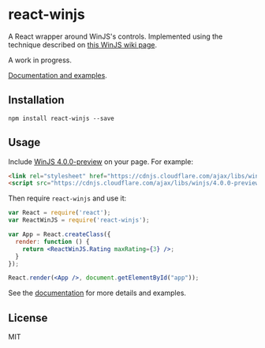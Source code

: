 # react-winjs

A React wrapper around WinJS's controls. Implemented using the technique described on [this WinJS wiki page](https://github.com/winjs/winjs/wiki/Using-WinJS-with-React).

A work in progress.

[Documentation and examples](https://github.com/rigdern/react-winjs/wiki/Documentation).

## Installation

```
npm install react-winjs --save
```

## Usage

Include [WinJS 4.0.0-preview](http://try.buildwinjs.com/#get) on your page. For example:

```html
<link rel="stylesheet" href="https://cdnjs.cloudflare.com/ajax/libs/winjs/4.0.0-preview/css/ui-dark.css" />
<script src="https://cdnjs.cloudflare.com/ajax/libs/winjs/4.0.0-preview/js/WinJS.js"></script>
```

Then require `react-winjs` and use it:

```jsx
var React = require('react');
var ReactWinJS = require('react-winjs');

var App = React.createClass({
  render: function () {
    return <ReactWinJS.Rating maxRating={3} />;
  }
});

React.render(<App />, document.getElementById("app"));
```

See the [documentation](https://github.com/rigdern/react-winjs/wiki/Documentation) for more details and examples.

## License

MIT
